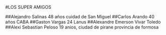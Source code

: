 #LOS SUPER AMIGOS

##Alejandro Salinas 48 años cuidad de San Miguel
##Carlos Arando 40 años CABA
##Gaston Vargas 24 Lanus
##Alexandre Emerson Vivar Toledo
##Alexi Sebastian Peloso  19 anios, ciudad de pirane provincia de formosa